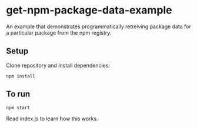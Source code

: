 # get-npm-package-data-example

An example that demonstrates programmatically retreiving package data for a particular package from the npm registry.

## Setup

Clone repository and install dependencies:

    npm install

## To run

    npm start

Read index.js to learn how this works.
